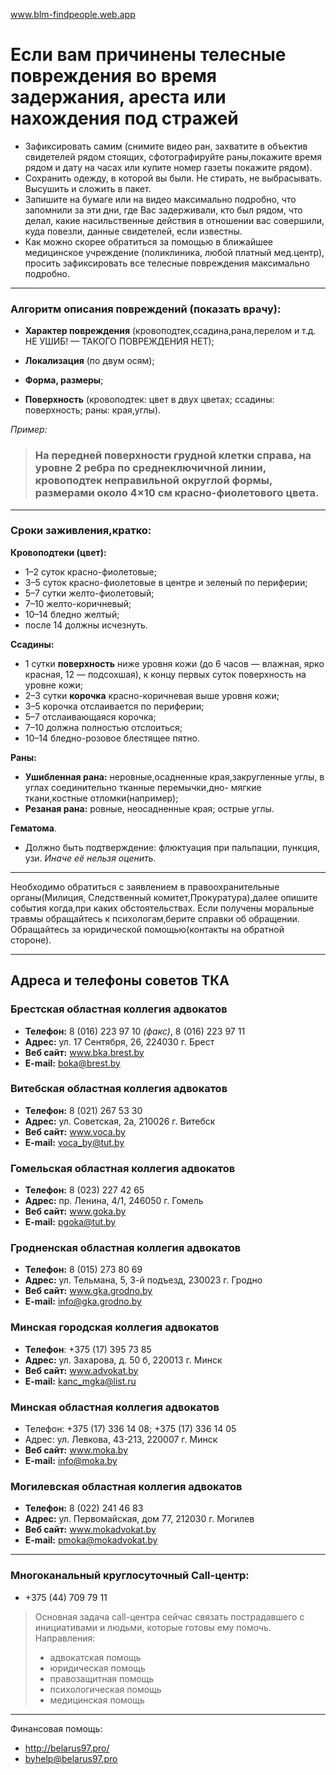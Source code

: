 www.blm-findpeople.web.app

# Если вам причинены телесные повреждения во время задержания, ареста или нахождения под стражей

- Зафиксировать самим (снимите видео ран, захватите в объектив свидетелей рядом стоящих, сфотографируйте раны,покажите время рядом и дату на часах или купите номер газеты покажите рядом).
- Сохранить одежду, в которой вы были. Не стирать, не выбрасывать. Высушить и сложить в пакет.
- Запишите на бумаге или на видео максимально подробно, что запомнили за эти дни, где Вас задерживали, кто был рядом, что делал, какие насильственные действия в отношении вас совершили, куда повезли, данные свидетелей, если известны.
- Как можно скорее обратиться за помощью в ближайшее медицинское учреждение (поликлиника, любой платный мед.центр), просить зафиксировать все телесные повреждения максимально подробно.

***

### Алгоритм описания повреждений (показать врачу):

- **Характер повреждения** (кровоподтек,ссадина,рана,перелом и т.д. НЕ УШИБ! — ТАКОГО ПОВРЕЖДЕНИЯ НЕТ);

- **Локализация** (по двум осям);

- **Форма, размеры**;

- **Поверхность** (кровоподтек: цвет в двух цветах; ссадины: поверхность; раны: края,углы).

_Пример:_
> ### На передней поверхности грудной клетки справа, на уровне 2 ребра по среднеключичной линии, кровоподтек неправильной округлой формы, размерами около 4×10 см красно-фиолетового цвета.

***

### Сроки заживления,кратко:

**Кровоподтеки (цвет):**

- 1–2 суток красно-фиолетовые; 
- 3–5 суток красно-фиолетовые в центре и зеленый по периферии; 
- 5–7 сутки желто-фиолетовый; 
- 7–10 желто-коричневый; 
- 10–14 бледно желтый;
- после 14 должны исчезнуть.

**Ссадины:**
- 1 сутки **поверхность** ниже уровня кожи (до 6 часов — влажная, ярко красная, 12 — подсохшая), к концу первых суток поверхность на уровне кожи;
- 2–3 сутки **корочка** красно-коричневая выше уровня кожи; 
- 3–5 корочка отслаивается по периферии; 
- 5–7 отслаивающаяся корочка; 
- 7–10 должна полностью отслоиться; 
- 10–14 бледно-розовое блестящее пятно.

**Раны:**
- **Ушибленная рана:** неровные,осадненные края,закругленные углы, в углах соединительно тканные перемычки,дно- мягкие ткани,костные отломки(например);
- **Резаная рана:** ровные, неосадненные края; острые углы.

**Гематома**.
- Должно быть подтверждение: флюктуация при пальпации, пункция, узи. _Иначе её нельзя оценить._

***

Необходимо обратиться с заявлением в правоохранительные органы(Милиция, Следственный комитет,Прокуратура),далее опишите события когда,при каких обстоятельствах.
Если получены моральные травмы обращайтесь к психологам,берите справки об обращении.
Обращайтесь за юридической помощью(контакты на обратной стороне).

***

## Адреса и телефоны советов ТКА

### Брестская областная коллегия адвокатов
- **Телефон:** 8 (016) 223 97 10 _(факс)_, 8 (016) 223 97 11
- **Адрес:** ул. 17 Сентября, 26, 224030 г. Брест
- **Веб сайт:** www.bka.brest.by
- **E-mail:** boka@brest.by

### Витебская областная коллегия адвокатов
- **Телефон:** 8 (021) 267 53 30
- **Адрес:** ул. Советская, 2а, 210026 г. Витебск
- **Веб сайт:** www.voca.by
- **E-mail:** voca_by@tut.by

### Гомельская областная коллегия адвокатов
- **Телефон:** 8 (023) 227 42 65
- **Адрес:** пр. Ленина, 4/1, 246050 г. Гомель
- **Веб сайт:** www.goka.by
- **E-mail:** pgoka@tut.by

### Гродненская областная коллегия адвокатов
- **Телефон:** 8 (015) 273 80 69
- **Адрес:** ул. Тельмана, 5, 3-й подъезд, 230023 г. Гродно
- **Веб сайт:** www.gka.grodno.by
- **E-mail:** info@gka.grodno.by

### Минская городская коллегия адвокатов
- **Телефон**: +375 (17) 395 73 85
- **Адрес:** ул. Захарова, д. 50 б, 220013 г. Минск
- **Веб сайт:** www.advokat.by
- **E-mail:** kanc_mgka@list.ru

### Минская областная коллегия адвокатов
- Телефон: +375 (17) 336 14 08; +375 (17) 336 14 05
- Адрес: ул. Левкова, 43-213, 220007 г. Минск
- **Веб сайт:** www.moka.by
- **E-mail:** info@moka.by

### Могилевская областная коллегия адвокатов
- **Телефон:** 8 (022) 241 46 83
- **Адрес:** ул. Первомайская, дом 77, 212030 г. Могилев
- **Веб сайт:** www.mokadvokat.by
- **E-mail:** pmoka@mokadvokat.by

***

### Многоканальный круглосуточный Call-центр:
- +375 (44) 709 79 11
> Основная задача call-центра сейчас связать пострадавшего с инициативами и людьми, которые готовы ему помочь. Направления:
> - адвокатская помощь
> - юридическая помощь
> - правозащитная помощь
> - психологическая помощь
> - медицинская помощь

***

Финансовая помощь:
- http://belarus97.pro/
- byhelp@belarus97.pro
